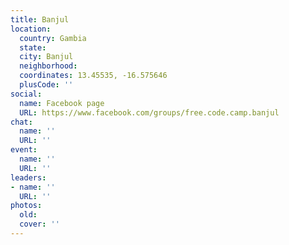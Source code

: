 ```yaml
---
title: Banjul
location:
  country: Gambia
  state: 
  city: Banjul
  neighborhood: 
  coordinates: 13.45535, -16.575646
  plusCode: ''
social:
  name: Facebook page
  URL: https://www.facebook.com/groups/free.code.camp.banjul
chat:
  name: ''
  URL: ''
event:
  name: ''
  URL: ''
leaders:
- name: ''
  URL: ''
photos:
  old: 
  cover: ''
---
```

